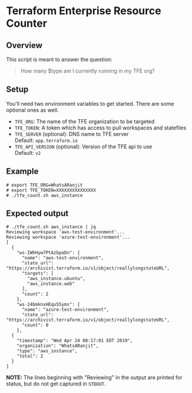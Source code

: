 # Terraform Enterprise Resource Counter

## Overview

This script is meant to answer the question:
>How many $type am I currently running in my TFE org?

## Setup

You'll need two environment variables to get started. There are some optional ones as well.

* `TFE_ORG`: The name of the TFE organization to be targeted
* `TFE_TOKEN`: A token which has access to pull workspaces and statefiles
* `TFE_SERVER` (optional): DNS name to TFE server <br>Default: `app.terraform.io`
* `TFE_API_VERSION` (optional): Version of the TFE api to use
<br>Default: `v2`

## Example

```
# export TFE_ORG=WhatsARanjit
# export TFE_TOKEN=XXXXXXXXXXXXXXX
# ./tfe_count.sh aws_instance
```

## Expected output

```
# ./tfe_count.sh aws_instance | jq
Reviewing workspace 'aws-test-environment'...
Reviewing workspace 'azure-test-environment'...
[
  {
    "ws-IWhHyw7PtAzbpaDn": {
      "name": "aws-test-environment",
      "state_url": "https://archivist.terraform.io/v1/object/reallylongstateURL",
      "targets": [
        "aws_instance.ubuntu",
        "aws_instance.web"
      ],
      "count": 2
    },
    "ws-24bmknxHEqu55yms": {
      "name": "azure-test-environment",
      "state_url": "https://archivist.terraform.io/v1/object/reallylongstateURL",
      "count": 0
    },
  {
    "timestamp": "Wed Apr 24 08:17:01 EDT 2019",
    "organization": "WhatsARanjit",
    "type": "aws_instance",
    "total": 2
  }
]
```

**NOTE:** The lines beginning with "Reviewing" in the output are printed for status, but do not get captured in `STDOUT`.
